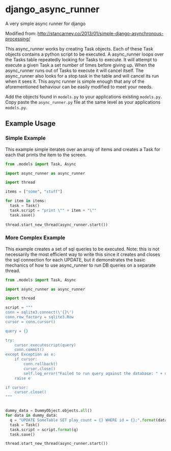 # django_async_runner
A very simple async runner for django

Modified from: http://stancarney.co/2013/01/simple-django-asynchronous-processing/

This async_runner works by creating Task objects.  Each of these Task objects contains a python script to be executed.  A async_runner loops over the Tasks table repeatedly looking for Tasks to execute.  It will attempt to execute a given Task a set number of times before giving up.  When the async_runner runs out of Tasks to execute it will cancel itself.  The async_runner also looks for a stop task in the table and will cancel its run when it sees it.  This async runner is simple enough that any of the aforementioned behaviour can be easily modified to meet your needs.

Add the objects found in `models.py` to your applications existing `models.py`.  Copy paste the `async_runner.py` file at the same level as your applications `models.py`.

## Example Usage

### Simple Example
This example simple iterates over an array of items and creates a Task for each that prints the item to the screen.

```python
from .models import Task, Async

import async_runner as async_runner

import thread

items = ["some", "stuff"]

for item in items:
  task = Task()
  task.script = "print \"" + item + "\""
  task.save()
  
thread.start_new_thread(async_runner.start())
```

### More Complex Example
This example creates a set of sql queries to be executed.  Note: this is not necessarily the most efficient way to write this since it creates and closes the sql connection for each UPDATE, but it demonstrates the basic mechanics of how to use async_runner to run DB queries on a separate thread.

```python
from .models import Task, Async

import async_runner as async_runner

import thread

script = """
conn = sqlite3.connect(\'{}\')
conn.row_factory = sqlite3.Row
cursor = conn.cursor()

query = {}

try:
    cursor.executescript(query)
    conn.commit()
except Exception as e:
    if cursor:
        conn.rollback()
        cursor.close()
        self.log_error("Failed to run query against the database: " + query, e)
    raise e

if cursor:
    cursor.close()
"""


dummy_data = DummyObject.objects.all()
for data in dummy_data:
  q = "UPDATE SomeTable SET play_count = {} WHERE id = {};".format(data.play_count, data.id)
  task = Task()
  task.script = script.format(q)
  task.save()

thread.start_new_thread(async_runner.start())
```


